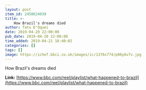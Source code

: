 ```yaml
---
layout: post
item_id: 2458624038
title: >-
    How Brazil's dreams died
author: Tatu D'Oquei
date: 2019-04-20 22:00:00
pub_date: 2019-04-20 22:00:00
time_added: 2019-04-21 18:40:02
categories: []
tags: []
image: https://ichef.bbci.co.uk/images/ic/1376x774/p06y6v7v.jpg
---
```


How Brazil's dreams died

**Link:** [https://www.bbc.com/reel/playlist/what-happened-to-brazil](https://www.bbc.com/reel/playlist/what-happened-to-brazil)

